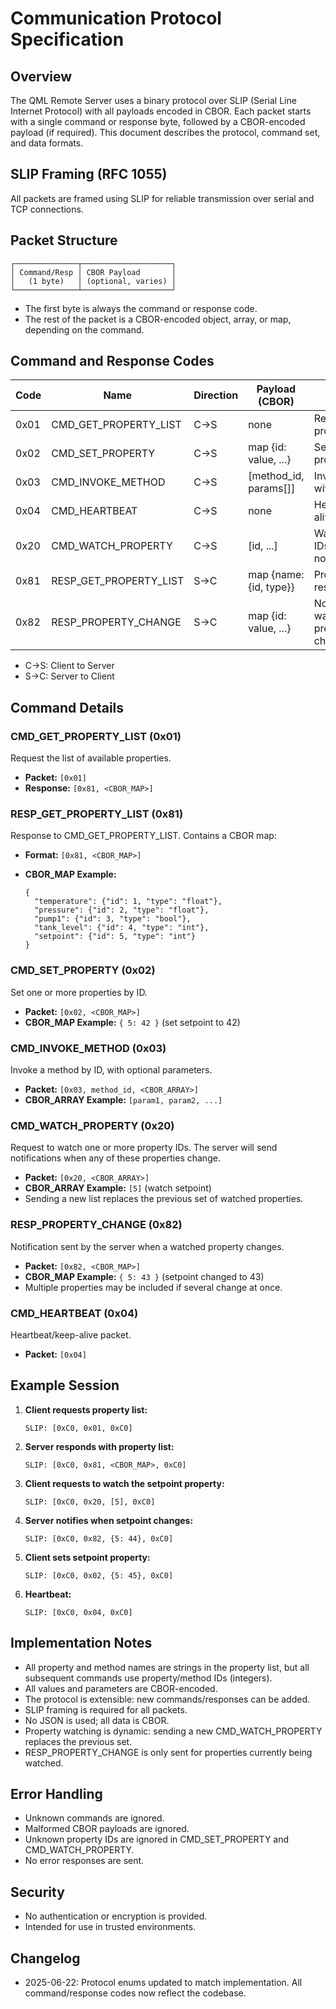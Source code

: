 # Communication Protocol Specification

## Overview

The QML Remote Server uses a binary protocol over SLIP (Serial Line Internet Protocol) with all payloads encoded in CBOR. Each packet starts with a single command or response byte, followed by a CBOR-encoded payload (if required). This document describes the protocol, command set, and data formats.

## SLIP Framing (RFC 1055)

All packets are framed using SLIP for reliable transmission over serial and TCP connections.

## Packet Structure

```plaintext
┌──────────────┬────────────────────┐
│ Command/Resp │ CBOR Payload       │
│   (1 byte)   │ (optional, varies) │
└──────────────┴────────────────────┘
```

- The first byte is always the command or response code.
- The rest of the packet is a CBOR-encoded object, array, or map, depending on the command.

## Command and Response Codes

| Code  | Name                        | Direction | Payload (CBOR)         | Description                                 |
|-------|-----------------------------|-----------|------------------------|---------------------------------------------|
| 0x01  | CMD_GET_PROPERTY_LIST       | C→S       | none                   | Request property list                       |
| 0x02  | CMD_SET_PROPERTY            | C→S       | map {id: value, ...}   | Set one or more properties by ID            |
| 0x03  | CMD_INVOKE_METHOD           | C→S       | [method_id, params[]]  | Invoke method with parameters               |
| 0x04  | CMD_HEARTBEAT               | C→S       | none                   | Heartbeat/keep-alive                       |
| 0x20  | CMD_WATCH_PROPERTY          | C→S       | [id, ...]              | Watch property IDs for change notifications |
| 0x81  | RESP_GET_PROPERTY_LIST      | S→C       | map {name: {id, type}} | Property list response                      |
| 0x82  | RESP_PROPERTY_CHANGE        | S→C       | map {id: value, ...}   | Notification of watched property changes    |

- C→S: Client to Server
- S→C: Server to Client

## Command Details

### CMD_GET_PROPERTY_LIST (0x01)

Request the list of available properties.

- **Packet:** `[0x01]`
- **Response:** `[0x81, <CBOR_MAP>]`

### RESP_GET_PROPERTY_LIST (0x81)

Response to CMD_GET_PROPERTY_LIST. Contains a CBOR map:

- **Format:** `[0x81, <CBOR_MAP>]`
- **CBOR_MAP Example:**

  ```cbor-diag
  {
    "temperature": {"id": 1, "type": "float"},
    "pressure": {"id": 2, "type": "float"},
    "pump1": {"id": 3, "type": "bool"},
    "tank_level": {"id": 4, "type": "int"},
    "setpoint": {"id": 5, "type": "int"}
  }
  ```

### CMD_SET_PROPERTY (0x02)

Set one or more properties by ID.

- **Packet:** `[0x02, <CBOR_MAP>]`
- **CBOR_MAP Example:** `{ 5: 42 }` (set setpoint to 42)

### CMD_INVOKE_METHOD (0x03)

Invoke a method by ID, with optional parameters.

- **Packet:** `[0x03, method_id, <CBOR_ARRAY>]`
- **CBOR_ARRAY Example:** `[param1, param2, ...]`

### CMD_WATCH_PROPERTY (0x20)

Request to watch one or more property IDs. The server will send notifications when any of these properties change.

- **Packet:** `[0x20, <CBOR_ARRAY>]`
- **CBOR_ARRAY Example:** `[5]` (watch setpoint)
- Sending a new list replaces the previous set of watched properties.

### RESP_PROPERTY_CHANGE (0x82)

Notification sent by the server when a watched property changes.

- **Packet:** `[0x82, <CBOR_MAP>]`
- **CBOR_MAP Example:** `{ 5: 43 }` (setpoint changed to 43)
- Multiple properties may be included if several change at once.

### CMD_HEARTBEAT (0x04)

Heartbeat/keep-alive packet.

- **Packet:** `[0x04]`

## Example Session

1. **Client requests property list:**

   ```plaintext
   SLIP: [0xC0, 0x01, 0xC0]
   ```

2. **Server responds with property list:**

   ```plaintext
   SLIP: [0xC0, 0x81, <CBOR_MAP>, 0xC0]
   ```

3. **Client requests to watch the setpoint property:**

   ```plaintext
   SLIP: [0xC0, 0x20, [5], 0xC0]
   ```

4. **Server notifies when setpoint changes:**

   ```plaintext
   SLIP: [0xC0, 0x82, {5: 44}, 0xC0]
   ```

5. **Client sets setpoint property:**

   ```plaintext
   SLIP: [0xC0, 0x02, {5: 45}, 0xC0]
   ```

6. **Heartbeat:**

   ```plaintext
   SLIP: [0xC0, 0x04, 0xC0]
   ```

## Implementation Notes

- All property and method names are strings in the property list, but all subsequent commands use property/method IDs (integers).
- All values and parameters are CBOR-encoded.
- The protocol is extensible: new commands/responses can be added.
- SLIP framing is required for all packets.
- No JSON is used; all data is CBOR.
- Property watching is dynamic: sending a new CMD_WATCH_PROPERTY replaces the previous set.
- RESP_PROPERTY_CHANGE is only sent for properties currently being watched.

## Error Handling

- Unknown commands are ignored.
- Malformed CBOR payloads are ignored.
- Unknown property IDs are ignored in CMD_SET_PROPERTY and CMD_WATCH_PROPERTY.
- No error responses are sent.

## Security

- No authentication or encryption is provided.
- Intended for use in trusted environments.

## Changelog

- 2025-06-22: Protocol enums updated to match implementation. All command/response codes now reflect the codebase.
